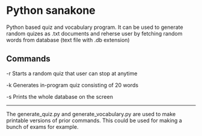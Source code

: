 # Python sanakone

Python based quiz and vocabulary program. It can be used to generate random quizes as .txt documents and reherse user by fetching random words from database (text file with .db extension)

## Commands

-r
Starts a random quiz that user can stop at anytime

-k
Generates in-program quiz consisting of 20 words

-s
Prints the whole database on the screen

---

The generate\_quiz.py and generate\_vocabulary.py are used to make printable versions of prior commands. This could be used for making a bunch of exams for example.
